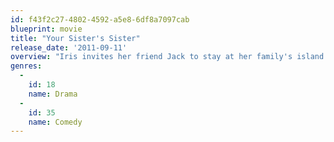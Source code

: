 ```yaml
---
id: f43f2c27-4802-4592-a5e8-6df8a7097cab
blueprint: movie
title: "Your Sister's Sister"
release_date: '2011-09-11'
overview: "Iris invites her friend Jack to stay at her family's island getaway after the death of his brother. At their remote cabin, Jack's drunken encounter with Hannah, Iris' sister, kicks off a revealing stretch of days."
genres:
  -
    id: 18
    name: Drama
  -
    id: 35
    name: Comedy
---
```

